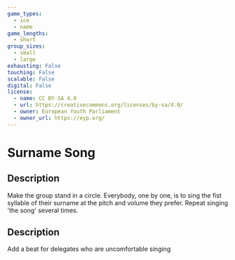 ```yaml
---
game_types:
  - ice
  - name
game_lengths:
  - short
group_sizes:
  - small
  - large
exhausting: False
touching: False
scalable: False
digital: False
license:
  - name: CC BY-SA 4.0
  - url: https://creativecommons.org/licenses/by-sa/4.0/
  - owner: European Youth Parliament
  - owner_url: https://eyp.org/
---
```

# Surname Song

## Description
Make the group stand in a circle. Everybody, one by one, is to sing the fist
syllable of their surname at the pitch and volume they prefer. Repeat singing 'the song' several times.

## Description
Add a  beat for delegates who are uncomfortable singing
